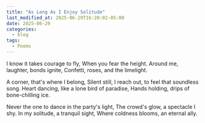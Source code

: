 ```yaml
---
title: "As Long As I Enjoy Solitude"
last_modified_at: 2025-06-29T16:20:02-05:00
date: 2025-06-29
categories:
  - blog
tags:
  - Poems
---
```


I know it takes courage to fly,
When you fear the height.
Around me, laughter, bonds ignite,
Confetti, roses, and the limelight.

A corner, that's where I belong,
Silent still, I reach out, to feel that soundless song.
Heart dancing, like a lone bird of paradise,
Hands holding, drips of bone-chilling ice.

Never the one to dance in the party's light,
The crowd's glow, a spectacle I shy.
In my solitude, a tranquil sight,
Where coldness blooms, an eternal ally.
